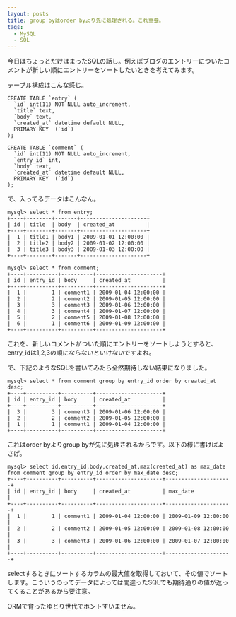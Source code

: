 ```yaml
---
layout: posts
title: group byはorder byより先に処理される。これ重要。
tags: 
  - MySQL
  - SQL
---
```


今日はちょっとだけはまったSQLの話し。例えばブログのエントリーについたコメントが新しい順にエントリーをソートしたいときを考えてみます。

テーブル構成はこんな感じ。

    CREATE TABLE `entry` (
      `id` int(11) NOT NULL auto_increment,
      `title` text,
      `body` text,
      `created_at` datetime default NULL,
      PRIMARY KEY  (`id`)
    );

    CREATE TABLE `comment` (
      `id` int(11) NOT NULL auto_increment,
      `entry_id` int,
      `body` text,
      `created_at` datetime default NULL,
      PRIMARY KEY  (`id`)
    );

で、入ってるデータはこんなん。

    mysql> select * from entry;
    +----+--------+-------+---------------------+
    | id | title  | body  | created_at          |
    +----+--------+-------+---------------------+
    |  1 | title1 | body1 | 2009-01-01 12:00:00 | 
    |  2 | title2 | body2 | 2009-01-02 12:00:00 | 
    |  3 | title3 | body3 | 2009-01-03 12:00:00 | 
    +----+--------+-------+---------------------+

    mysql> select * from comment;
    +----+----------+----------+---------------------+
    | id | entry_id | body     | created_at          |
    +----+----------+----------+---------------------+
    |  1 |        1 | comment1 | 2009-01-04 12:00:00 | 
    |  2 |        2 | comment2 | 2009-01-05 12:00:00 | 
    |  3 |        3 | comment3 | 2009-01-06 12:00:00 | 
    |  4 |        3 | comment4 | 2009-01-07 12:00:00 | 
    |  5 |        2 | comment5 | 2009-01-08 12:00:00 | 
    |  6 |        1 | comment6 | 2009-01-09 12:00:00 | 
    +----+----------+----------+---------------------+

これを、新しいコメントがついた順にエントリーをソートしようとすると、entry_idは1,2,3の順にならないといけないですよね。

で、下記のようなSQLを書いてみたら全然期待しない結果になりました。

    mysql> select * from comment group by entry_id order by created_at desc; 
    +----+----------+----------+---------------------+
    | id | entry_id | body     | created_at          |
    +----+----------+----------+---------------------+
    |  3 |        3 | comment3 | 2009-01-06 12:00:00 | 
    |  2 |        2 | comment2 | 2009-01-05 12:00:00 | 
    |  1 |        1 | comment1 | 2009-01-04 12:00:00 | 
    +----+----------+----------+---------------------+

これはorder byよりgroup byが先に処理されるからです。以下の様に書けばよさげ。

    mysql> select id,entry_id,body,created_at,max(created_at) as max_date from comment group by entry_id order by max_date desc;
    +----+----------+----------+---------------------+---------------------+
    | id | entry_id | body     | created_at          | max_date            |
    +----+----------+----------+---------------------+---------------------+
    |  1 |        1 | comment1 | 2009-01-04 12:00:00 | 2009-01-09 12:00:00 | 
    |  2 |        2 | comment2 | 2009-01-05 12:00:00 | 2009-01-08 12:00:00 | 
    |  3 |        3 | comment3 | 2009-01-06 12:00:00 | 2009-01-07 12:00:00 | 
    +----+----------+----------+---------------------+---------------------+

selectするときにソートするカラムの最大値を取得しておいて、その値でソートします。こういうのってデータによっては間違ったSQLでも期待通りの値が返ってくることがあるから要注意。

ORMで育ったゆとり世代でホントすいません。
